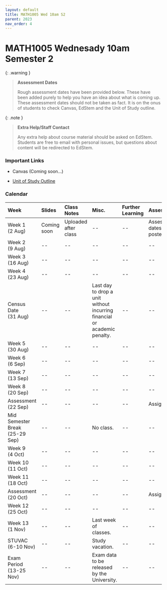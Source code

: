 ```yaml
---
layout: default
title: MATH1005 Wed 10am S2
parent: 2023
nav_order: 4
---
```


# MATH1005 Wednesady 10am Semester 2

{: .warning }
> **Assessment Dates**
>
> Rough assessment dates have been provided below. These have been added purely to help you have an idea about what is coming up. These assessment dates should not be taken as fact. It is on the onus of students to check Canvas, EdStem and the Unit of Study outline.

{: .note }
> **Extra Help/Staff Contact**
>
> Any extra help about course material should be asked on EdStem. Students are free to email with personal issues, but questions about content will be redirected to EdStem.

### Important Links

- Canvas (Coming soon...)

- [Unit of Study Outline](https://www.sydney.edu.au/units/MATH1005/2023-S2C-ND-CC)

### Calendar

Week | Slides | Class Notes | Misc. | Further Learning | Assessments
:---|:---|:---|:---|:---|:---
Week 1<br>(2 Aug) | Coming soon | Uploaded after class | -- | -- | Assessment dates may be posted here.
Week 2<br>(9 Aug) | -- | -- | -- | -- | --
Week 3<br>(16 Aug) | -- | -- | -- | -- | --
Week 4<br>(23 Aug) | -- | -- | -- | -- | --
Census Date<br>(31 Aug) | -- | -- | Last day to drop a unit without incurring financial or academic penalty. | -- | --
Week 5<br>(30 Aug) | -- | -- | -- | -- | --
Week 6<br>(6 Sep) | -- | -- | -- | -- | --
Week 7<br>(13 Sep) | -- | -- | -- | -- | --
Week 8<br>(20 Sep) | -- | -- | -- | -- | --
Assessment<br>(22 Sep) | -- | -- | -- | -- | Assignment 1
Mid Semester Break<br>(25-29 Sep) | -- | -- | No class. | -- | --
Week 9<br>(4 Oct) | -- | -- | -- | -- | --
Week 10<br>(11 Oct) | -- | -- | -- | -- | --
Week 11<br>(18 Oct) | -- | -- | -- | -- | --
Assessment<br>(20 Oct) | -- | -- | -- | -- | Assignment 2
Week 12<br>(25 Oct) | -- | -- | -- | -- | --
Week 13<br>(1 Nov) | -- | -- | Last week of classes. | -- | --
STUVAC<br>(6-10 Nov) | -- | -- | Study vacation. | -- | --
Exam Period<br>(13-25 Nov) | -- | -- | Exam data to be released by the University. | -- | --



